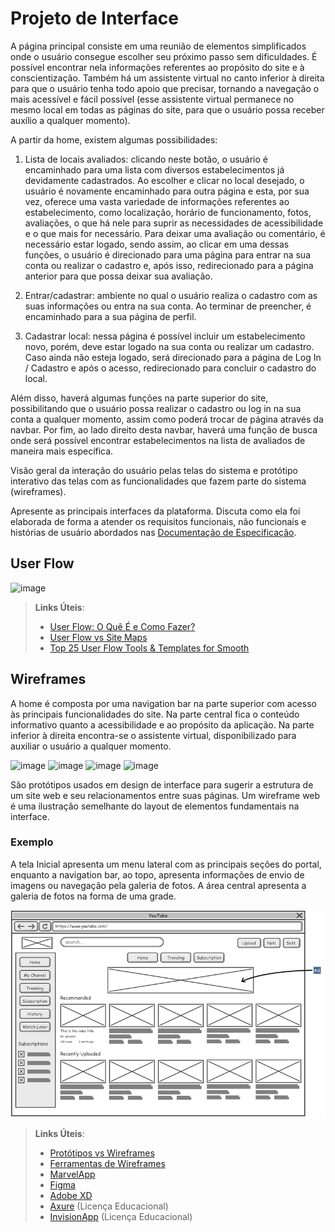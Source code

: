 
# Projeto de Interface

A página principal consiste em uma reunião de elementos simplificados onde o usuário consegue escolher seu próximo passo sem dificuldades. É possível encontrar nela informações referentes ao propósito do site e à conscientização. Também há um assistente virtual no canto inferior à direita para que o usuário tenha todo apoio que precisar, tornando a navegação o mais acessível e fácil possível (esse assistente virtual permanece no mesmo local em todas as páginas do site, para que o usuário possa receber auxílio a qualquer momento).

A partir da home, existem algumas possibilidades:

1. Lista de locais avaliados: clicando neste botão, o usuário é encaminhado para uma lista com diversos estabelecimentos já devidamente cadastrados. Ao escolher e clicar no local desejado, o usuário é novamente encaminhado para outra página e esta, por sua vez, oferece uma vasta variedade de informações referentes ao estabelecimento, como localização, horário de funcionamento, fotos, avaliações, o que há nele para suprir as necessidades de acessibilidade e o que mais for necessário. Para deixar uma avaliação ou comentário, é necessário estar logado, sendo assim, ao clicar em uma dessas funções, o usuário é direcionado para uma página para entrar na sua conta ou realizar o cadastro e, após isso, redirecionado para a página anterior para que possa deixar sua avaliação.

2. Entrar/cadastrar: ambiente no qual o usuário realiza o cadastro com as suas informações ou entra na sua conta. Ao terminar de preencher, é encaminhado para a sua página de perfil.

3. Cadastrar local: nessa página é possível incluir um estabelecimento novo, porém, deve estar logado na sua conta ou realizar um cadastro. Caso ainda não esteja logado, será direcionado para a página de Log In / Cadastro e após o acesso, redirecionado para concluir o cadastro do local.

Além disso, haverá algumas funções na parte superior do site, possibilitando que o usuário possa realizar o cadastro ou log in na sua conta a qualquer momento, assim como poderá trocar de página através da navbar. Por fim, ao lado direito desta navbar, haverá uma função de busca onde será possível encontrar estabelecimentos na lista de avaliados de maneira mais específica. 


Visão geral da interação do usuário pelas telas do sistema e protótipo interativo das telas com as funcionalidades que fazem parte do sistema (wireframes).

 Apresente as principais interfaces da plataforma. Discuta como ela foi elaborada de forma a atender os requisitos funcionais, não funcionais e histórias de usuário abordados nas <a href="2-Especificação do Projeto.md"> Documentação de Especificação</a>.

## User Flow

![image](https://github.com/ICEI-PUC-Minas-PMV-SI/pmv-si-2023-2-pe1-t3-acessibilidade/assets/141369232/50c6a7d9-cd3d-4d6e-80c0-06da76e311f7)





> **Links Úteis**:
> - [User Flow: O Quê É e Como Fazer?](https://medium.com/7bits/fluxo-de-usu%C3%A1rio-user-flow-o-que-%C3%A9-como-fazer-79d965872534)
> - [User Flow vs Site Maps](http://designr.com.br/sitemap-e-user-flow-quais-as-diferencas-e-quando-usar-cada-um/)
> - [Top 25 User Flow Tools & Templates for Smooth](https://www.mockplus.com/blog/post/user-flow-tools)


## Wireframes

A home é composta por uma navigation bar na parte superior com acesso às principais funcionalidades do site. Na parte central fica o conteúdo informativo quanto a acessibilidade e ao propósito da aplicação. Na parte inferior à direita encontra-se o assistente virtual, disponibilizado para auxiliar o usuário a qualquer momento. 

![image](https://github.com/ICEI-PUC-Minas-PMV-SI/pmv-si-2023-2-pe1-t3-acessibilidade/assets/141369232/10c3262e-1dba-4ada-9dea-d36ea14fe3f0)
![image](https://github.com/ICEI-PUC-Minas-PMV-SI/pmv-si-2023-2-pe1-t3-acessibilidade/assets/141369232/f79b8d22-ccd5-4ef3-936f-20161ea25ca7)
![image](https://github.com/ICEI-PUC-Minas-PMV-SI/pmv-si-2023-2-pe1-t3-acessibilidade/assets/141369232/ffdaea53-3ff5-4069-af19-cc5814b914bb)
![image](https://github.com/ICEI-PUC-Minas-PMV-SI/pmv-si-2023-2-pe1-t3-acessibilidade/assets/141369232/c1499afb-d71f-46b5-9787-4478595557f0)



São protótipos usados em design de interface para sugerir a estrutura de um site web e seu relacionamentos entre suas páginas. Um wireframe web é uma ilustração semelhante do layout de elementos fundamentais na interface.

### Exemplo

A tela Inicial apresenta um menu lateral com as principais seções do portal, enquanto a navigation bar, ao topo, apresenta informações de envio de imagens ou navegação pela galeria de fotos. A área central apresenta a galeria de fotos na forma de uma grade.

![Exemplo de Wireframe](img/wireframe-example.png)

 
> **Links Úteis**:
> - [Protótipos vs Wireframes](https://www.nngroup.com/videos/prototypes-vs-wireframes-ux-projects/)
> - [Ferramentas de Wireframes](https://rockcontent.com/blog/wireframes/)
> - [MarvelApp](https://marvelapp.com/developers/documentation/tutorials/)
> - [Figma](https://www.figma.com/)
> - [Adobe XD](https://www.adobe.com/br/products/xd.html#scroll)
> - [Axure](https://www.axure.com/edu) (Licença Educacional)
> - [InvisionApp](https://www.invisionapp.com/) (Licença Educacional)
